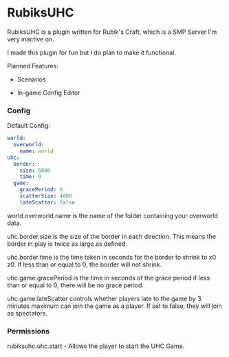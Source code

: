 # RubiksUHC

RubiksUHC is a plugin written for Rubik's Craft, which is a SMP Server I'm very inactive on. 

I made this plugin for fun but I do plan to make it functional.

Planned Features:

 - Scenarios

 - In-game Config Editor


### Config

Default Config:
```yaml
world:
  overworld:
    name: world
uhc:
  border:
    size: 5000
    time: 0
  game:
    gracePeriod: 0
    scatterSize: 4800
    lateScatter: false
```
world.overworld.name is the name of the folder containing your overworld data.

uhc.border.size is the size of the border in each direction. This means the border in play is twice as large as defined.

uhc.border.time is the time taken in seconds for the border to shrink to x0 z0. If less than or equal to 0, the border will not shrink.

uhc.game.gracePeriod is the time in seconds of the grace period if less than or equal to 0, there will be no grace period.

uhc.game.lateScatter controls whether players late to the game by 3 minutes maximum can join the game as a player. If set to false, they will join as spectators.

### Permissions

rubiksuhc.uhc.start - Allows the player to start the UHC Game.
